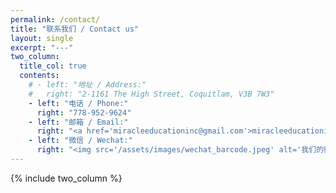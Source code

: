 ```yaml
---
permalink: /contact/
title: "联系我们 / Contact us"
layout: single
excerpt: "---"
two_column:
  title_col: true
  contents:
    # - left: "地址 / Address:"
    #   right: "2-1161 The High Street, Coquitlam, V3B 7W3"
    - left: "电话 / Phone:"
      right: "778-952-9624"
    - left: "邮箱 / Email:"
      right: "<a href='miracleeducationinc@gmail.com'>miracleeducationinc@gmail.com</a>"
    - left: "微信 / Wechat:"
      right: "<img src='/assets/images/wechat_barcode.jpeg' alt='我们的微信二维码' width='200' height='200'>"
---
```


{% include two_column %}
